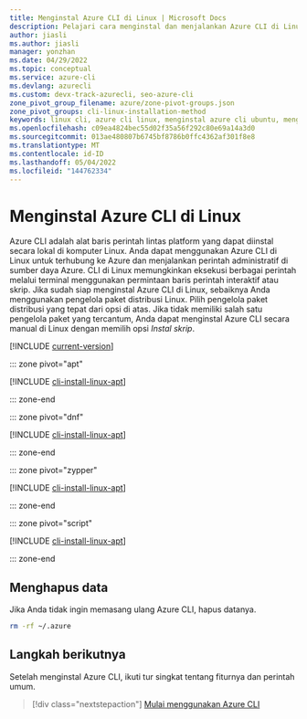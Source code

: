 ```yaml
---
title: Menginstal Azure CLI di Linux | Microsoft Docs
description: Pelajari cara menginstal dan menjalankan Azure CLI di Linux secara manual. Anda dapat menginstal Azure CLI di komputer Linux dengan satu perintah atau proses langkah demi langkah.
author: jiasli
ms.author: jiasli
manager: yonzhan
ms.date: 04/29/2022
ms.topic: conceptual
ms.service: azure-cli
ms.devlang: azurecli
ms.custom: devx-track-azurecli, seo-azure-cli
zone_pivot_group_filename: azure/zone-pivot-groups.json
zone_pivot_groups: cli-linux-installation-method
keywords: linux cli, azure cli linux, menginstal azure cli ubuntu, menginstal azure cli linux
ms.openlocfilehash: c09ea4824bec55d02f35a56f292c80e69a14a3d0
ms.sourcegitcommit: 013ae480807b6745bf8786b0ffc4362af301f8e8
ms.translationtype: MT
ms.contentlocale: id-ID
ms.lasthandoff: 05/04/2022
ms.locfileid: "144762334"
---
```

# <a name="install-the-azure-cli-on-linux"></a>Menginstal Azure CLI di Linux

Azure CLI adalah alat baris perintah lintas platform yang dapat diinstal secara lokal di komputer Linux. Anda dapat menggunakan Azure CLI di Linux untuk terhubung ke Azure dan menjalankan perintah administratif di sumber daya Azure. CLI di Linux memungkinkan eksekusi berbagai perintah melalui terminal menggunakan permintaan baris perintah interaktif atau skrip.
Jika sudah siap menginstal Azure CLI di Linux, sebaiknya Anda menggunakan pengelola paket distribusi Linux. Pilih pengelola paket distribusi yang tepat dari opsi di atas.  Jika tidak memiliki salah satu pengelola paket yang tercantum, Anda dapat menginstal Azure CLI secara manual di Linux dengan memilih opsi *Instal skrip*.

[!INCLUDE [current-version](includes/current-version.md)]

::: zone pivot="apt"

[!INCLUDE [cli-install-linux-apt](includes/cli-install-linux-apt.md)]

::: zone-end

::: zone pivot="dnf"

[!INCLUDE [cli-install-linux-apt](includes/cli-install-linux-dnf.md)]

::: zone-end

::: zone pivot="zypper"

[!INCLUDE [cli-install-linux-apt](includes/cli-install-linux-zypper.md)]

::: zone-end

::: zone pivot="script"

[!INCLUDE [cli-install-linux-apt](includes/cli-install-linux-script.md)]

::: zone-end

## <a name="remove-data"></a>Menghapus data

Jika Anda tidak ingin memasang ulang Azure CLI, hapus datanya.

```bash
rm -rf ~/.azure
```

## <a name="next-steps"></a>Langkah berikutnya

Setelah menginstal Azure CLI, ikuti tur singkat tentang fiturnya dan perintah umum.

> [!div class="nextstepaction"]
> [Mulai menggunakan Azure CLI](get-started-with-azure-cli.md)
